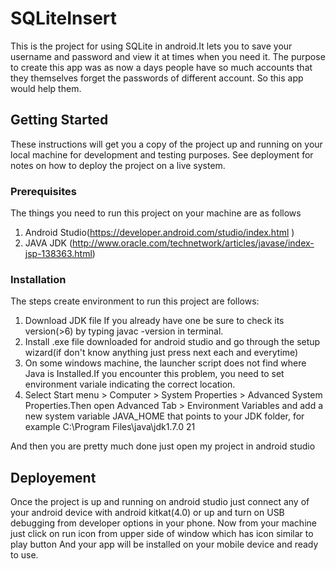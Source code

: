 


# SQLiteInsert

This is the project for using SQLite in android.It lets you to save your username and password and view it at times when you need it.
The purpose to create this app was as now a days people have so much accounts that they themselves forget the passwords of different account.
So this app would help them.

## Getting Started

These instructions will get you a copy of the project up and running on your local machine for development and testing purposes. See deployment for notes on how to deploy the project on a live system.

### Prerequisites

The things you need to run this project on your machine are as follows

1. Android Studio(https://developer.android.com/studio/index.html )
2. JAVA JDK (http://www.oracle.com/technetwork/articles/javase/index-jsp-138363.html)

### Installation

The steps create environment to run this project are follows:

1. Download JDK file If you already have one be sure to check its version(>6) by typing javac -version in terminal.
2. Install .exe file downloaded for android studio and go through the setup wizard(if don't know anything just press next each and            everytime)
3. On some windows machine, the launcher script does not find where Java is Installed.If you encounter this problem, you need to set          environment variale indicating the correct location.
4. Select Start menu > Computer > System Properties > Advanced System Properties.Then open Advanced Tab > Environment Variables and add a    new system variable JAVA_HOME that points to your JDK folder, for example C:\Program Files\java\jdk1.7.0 21
 
And then you are pretty much done just open my project in android studio

## Deployement

Once the project is up and running on android studio just connect any of your android device with android kitkat(4.0) or up and turn on USB debugging from developer options in your phone.
Now from your machine just click on run icon from upper side of window which has icon similar to play button 
And your app will be installed on your mobile device and ready to use.
